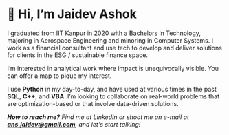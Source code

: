 

# 👋 Hi, I’m **Jaidev Ashok**
I graduated from IIT Kanpur in 2020 with a Bachelors in Technology, majoring in Aerospace Engineering and minoring in Computer Systems. I work as a financial consultant and use tech to develop and deliver solutions for clients in the ESG / sustainable finance space. 

I’m interested in analytical work where impact is unequivocally visible. You can offer a map to pique my interest. 

I use **Python** in my day-to-day, and have used at various times in the past **SQL**, **C++**, and **VBA**. I’m looking to collaborate on real-world problems that are optimization-based or that involve data-driven solutions. 

***How to reach me?** Find me at LinkedIn or shoot me an e-mail at **ans.jaidev@gmail.com**, and let's start talking!*

<!---
jaidevash/jaidevash is a ✨ special ✨ repository because its `README.md` (this file) appears on your GitHub profile.
You can click the Preview link to take a look at your changes.
--->
